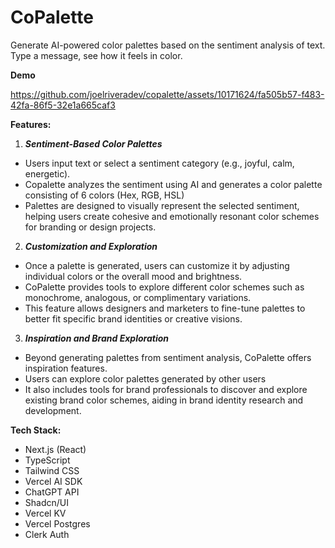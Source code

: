 # CoPalette

Generate AI-powered color palettes based on the sentiment analysis of text. Type a message, see how it feels in color.

**Demo**


https://github.com/joelriveradev/copalette/assets/10171624/fa505b57-f483-42fa-86f5-32e1a665caf3


**Features:**

1. **_Sentiment-Based Color Palettes_**

- Users input text or select a sentiment category (e.g., joyful, calm, energetic).
- Copalette analyzes the sentiment using AI and generates a color palette consisting of 6 colors (Hex, RGB, HSL)
- Palettes are designed to visually represent the selected sentiment, helping users create cohesive and emotionally resonant color schemes for branding or design projects.

2. **_Customization and Exploration_**

- Once a palette is generated, users can customize it by adjusting individual colors or the overall mood and brightness.
- CoPalette provides tools to explore different color schemes such as monochrome, analogous, or complimentary variations.
- This feature allows designers and marketers to fine-tune palettes to better fit specific brand identities or creative visions.

3. **_Inspiration and Brand Exploration_**

- Beyond generating palettes from sentiment analysis, CoPalette offers inspiration features.
- Users can explore color palettes generated by other users
- It also includes tools for brand professionals to discover and explore existing brand color schemes, aiding in brand identity research and development.

**Tech Stack:**

- Next.js (React)
- TypeScript
- Tailwind CSS
- Vercel AI SDK
- ChatGPT API
- Shadcn/UI
- Vercel KV
- Vercel Postgres
- Clerk Auth
